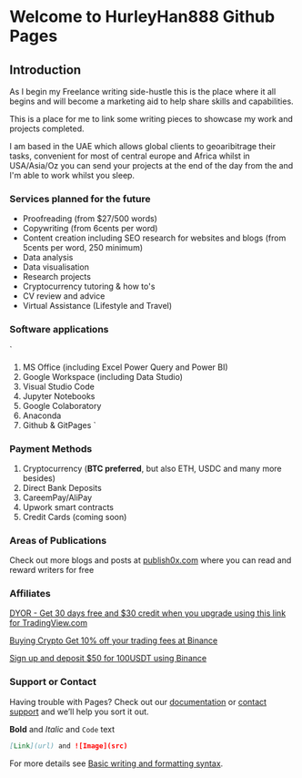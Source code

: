 # Welcome to HurleyHan888 Github Pages

## Introduction
As I begin my Freelance writing side-hustle this is the place where it all begins and will become a marketing aid to help share skills and capabilities.

This is a place for me to link some writing pieces to showcase my work and projects completed.

I am based in the UAE which allows global clients to geoaribitrage their tasks, convenient for most of central europe and Africa whilst in USA/Asia/Oz you can send your projects at the end of the day from the and I'm able to work whilst you sleep.

### Services planned for the future

- Proofreading (from $27/500 words)
- Copywriting (from 6cents per word)
- Content creation including SEO research for websites and blogs (from 5cents per word, 250 minimum)
- Data analysis
- Data visualisation
- Research projects
- Cryptocurrency tutoring & how to's
- CV review and advice
- Virtual Assistance (Lifestyle and Travel)

### Software applications

`
1. MS Office (including Excel Power Query and Power BI)
2. Google Workspace (including Data Studio)
3. Visual Studio Code
4. Jupyter Notebooks
5. Google Colaboratory
6. Anaconda
7. Github & GitPages
`

### Payment Methods

1. Cryptocurrency (**BTC preferred**, but also ETH, USDC and many more besides)
2. Direct Bank Deposits
3. CareemPay/AliPay
4. Upwork smart contracts
5. Credit Cards (coming soon)

### Areas of Publications

Check out more blogs and posts at [publish0x.com](https://www.publish0x.com) where you can read and reward writers for free

### Affiliates

[DYOR - Get 30 days free and $30 credit when you upgrade using this link for TradingView.com](https://www.tradingview.com/gopro/?share_your_love=crypto-eedjut)

[Buying Crypto Get 10% off your trading fees at Binance](https://accounts.binance.com/en/register?ref=D2WX7467)

[Sign up and deposit $50 for 100USDT using Binance](https://www.binance.com/en/activity/referral/offers/claim?ref=CPA_005D0FSP5S)

### Support or Contact

Having trouble with Pages? Check out our [documentation](https://docs.github.com/categories/github-pages-basics/) or [contact support](https://support.github.com/contact) and we’ll help you sort it out.

**Bold** and _Italic_ and `Code` text
```markdown
[Link](url) and ![Image](src)
```

For more details see [Basic writing and formatting syntax](https://docs.github.com/en/github/writing-on-github/getting-started-with-writing-and-formatting-on-github/basic-writing-and-formatting-syntax).
